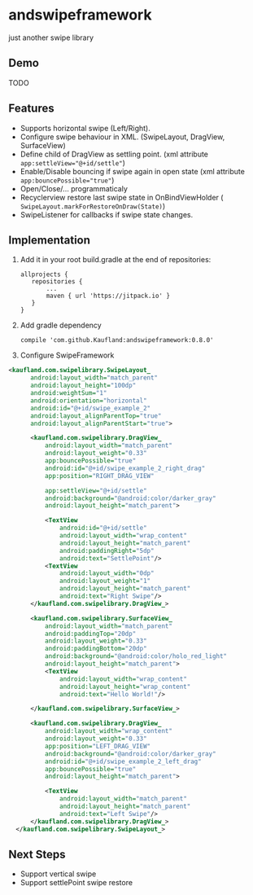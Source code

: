# andswipeframework
just another swipe library 


## Demo

TODO


## Features

* Supports horizontal swipe (Left/Right).
* Configure swipe behaviour in XML. (SwipeLayout, DragView, SurfaceView)
* Define child of DragView as settling point. (xml attribute ```app:settleView="@+id/settle"```)
* Enable/Disable bouncing if swipe again in open state (xml attribute ```app:bouncePossible="true"```)
* Open/Close/... programmaticaly
* Recyclerview restore last swipe state in OnBindViewHolder ( ```SwipeLayout.markForRestoreOnDraw(State)```)
* SwipeListener for callbacks if swipe state changes.

## Implementation


1. Add it in your root build.gradle at the end of repositories:

	 ```
	allprojects {
		repositories {
			...
			maven { url 'https://jitpack.io' }
		}
	}
	```

2. Add gradle dependency

    ```
    compile 'com.github.Kaufland:andswipeframework:0.8.0'
    ```

3. Configure SwipeFramework 


  ``` xml
  <kaufland.com.swipelibrary.SwipeLayout_
        android:layout_width="match_parent"
        android:layout_height="100dp"
        android:weightSum="1"
        android:orientation="horizontal"
        android:id="@+id/swipe_example_2"
        android:layout_alignParentTop="true"
        android:layout_alignParentStart="true">

        <kaufland.com.swipelibrary.DragView_
            android:layout_width="match_parent"
            android:layout_weight="0.33"
            app:bouncePossible="true"
            android:id="@+id/swipe_example_2_right_drag"
            app:position="RIGHT_DRAG_VIEW"

            app:settleView="@+id/settle"
            android:background="@android:color/darker_gray"
            android:layout_height="match_parent">

            <TextView
                android:id="@+id/settle"
                android:layout_width="wrap_content"
                android:layout_height="match_parent"
                android:paddingRight="5dp"
                android:text="SettlePoint"/>
            <TextView
                android:layout_width="0dp"
                android:layout_weight="1"
                android:layout_height="match_parent"
                android:text="Right Swipe"/>
        </kaufland.com.swipelibrary.DragView_>

        <kaufland.com.swipelibrary.SurfaceView_
            android:layout_width="match_parent"
            android:paddingTop="20dp"
            android:layout_weight="0.33"
            android:paddingBottom="20dp"
            android:background="@android:color/holo_red_light"
            android:layout_height="match_parent">
            <TextView
                android:layout_width="wrap_content"
                android:layout_height="wrap_content"
                android:text="Hello World!"/>

        </kaufland.com.swipelibrary.SurfaceView_>

        <kaufland.com.swipelibrary.DragView_
            android:layout_width="wrap_content"
            android:layout_weight="0.33"
            app:position="LEFT_DRAG_VIEW"
            android:background="@android:color/darker_gray"
            android:id="@+id/swipe_example_2_left_drag"
            app:bouncePossible="true"
            android:layout_height="match_parent">

            <TextView
                android:layout_width="match_parent"
                android:layout_height="match_parent"
                android:text="Left Swipe"/>
        </kaufland.com.swipelibrary.DragView_>
    </kaufland.com.swipelibrary.SwipeLayout_>
  
  ```
  
  ## Next Steps
  
  * Support vertical swipe
  * Support settlePoint swipe restore
